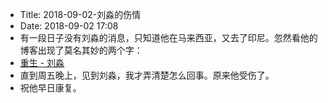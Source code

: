 - Title: 2018-09-02-刘淼的伤情
- Date: 2018-09-02 17:08
- 有一段日子没有刘淼的消息，只知道他在马来西亚，又去了印尼。忽然看他的博客出现了莫名其妙的两个字：
- [重生 - 刘淼](http://liumiao.net/post/2018/zhong-sheng)
- 直到周五晚上，见到刘淼，我才弄清楚怎么回事。原来他受伤了。
- 祝他早日康复。
